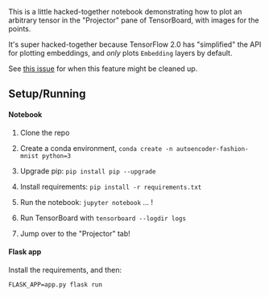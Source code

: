 This is a little hacked-together notebook demonstrating how to plot an
arbitrary tensor in the "Projector" pane of TensorBoard, with images for the
points.

It's super hacked-together because TensorFlow 2.0 has "simplified" the API for
plotting embeddings, and _only_ plots `Embedding` layers by default.

See [this issue](https://github.com/tensorflow/tensorboard/issues/2471) for
when this feature might be cleaned up.

## Setup/Running

#### Notebook

1. Clone the repo

2. Create a conda environment, `conda create -n autoencoder-fashion-mnist python=3`

3. Upgrade pip: `pip install pip --upgrade`

4. Install requirements: `pip install -r requirements.txt`

5. Run the notebook: `jupyter notebook` ... !

6. Run TensorBoard with `tensorboard --logdir logs`

7. Jump over to the "Projector" tab!


#### Flask app

Install the requirements, and then:

```
FLASK_APP=app.py flask run
```
